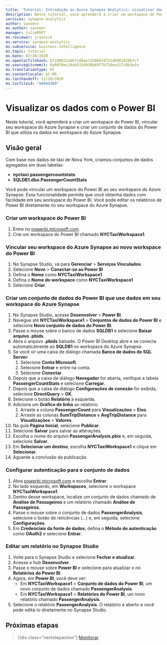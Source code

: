 ```yaml
---
title: 'Tutorial: Introdução ao Azure Synapse Analytics: visualizar dados do workspace com o Power BI'
description: Neste tutorial, você aprenderá a criar um workspace do Power BI, vincular seu workspace do Azure Synapse e criar um conjunto de dados do Power BI que utiliza os dados no workspace do Azure Synapse.
services: synapse-analytics
author: saveenr
ms.author: saveenr
manager: julieMSFT
ms.reviewer: jrasnick
ms.service: synapse-analytics
ms.subservice: business-intelligence
ms.topic: tutorial
ms.date: 07/20/2020
ms.openlocfilehash: b72d083216b7cd0ae7a588bfd721d8981829bfc7
ms.sourcegitcommit: 0a9df8ec14ab332d939b49f7b72dea217c8b3e1e
ms.translationtype: HT
ms.contentlocale: pt-BR
ms.lasthandoff: 11/18/2020
ms.locfileid: "94844360"
---
```

# <a name="visualize-data-with-power-bi"></a>Visualizar os dados com o Power BI

Neste tutorial, você aprenderá a criar um workspace do Power BI, vincular seu workspace do Azure Synapse e criar um conjunto de dados do Power BI que utiliza os dados no workspace do Azure Synapse. 

## <a name="overview"></a>Visão geral

Com base nos dados de táxi de Nova York, criamos conjuntos de dados agregados em duas tabelas:
- **nyctaxi.passengercountstats**
- **SQLDB1.dbo.PassengerCountStats**

Você pode vincular um workspace do Power BI ao seu workspace do Azure Synapse. Essa funcionalidade permite que você obtenha dados com facilidade em seu workspace do Power BI. Você pode editar os relatórios de Power BI diretamente no seu workspace do Azure Synapse.

### <a name="create-a-power-bi-workspace"></a>Criar um workspace do Power BI

1. Entre no [powerbi.microsoft.com](https://powerbi.microsoft.com/).
1. Crie um workspace do Power BI chamado **NYCTaxiWorkspace1**.

### <a name="link-your-azure-synapse-workspace-to-your-new-power-bi-workspace"></a>Vincular seu workspace do Azure Synapse ao novo workspace do Power BI

1. No Synapse Studio, vá para **Gerenciar** > **Serviços Vinculados**.
1. Selecione **Novo** > **Conectar-se ao Power BI**
1. Defina o **Nome** como **NYCTaxiWorkspace1**
1. Defina o **Nome do workspace** como **NYCTaxiWorkspace1**
1. Selecione **Criar**.

### <a name="create-a-power-bi-dataset-that-uses-data-in-your-azure-synapse-workspace"></a>Criar um conjunto de dados do Power BI que use dados em seu workspace do Azure Synapse

1. No Synapse Studio, acesse **Desenvolver** > **Power BI**.
1. Navegue até **NYCTaxiWorkspace1** > **Conjuntos de dados do Power BI** e selecione **Novo conjunto de dados do Power BI**.
1. Passe o mouse sobre o banco de dados **SQLDB1** e selecione **Baixar arquivo .pbids**.
1. Abra o arquivo **.pbids** baixado. O Power BI Desktop abre e se conecta automaticamente ao **SQLDB1** no workspace do Azure Synapse.
1. Se você vir uma caixa de diálogo chamada **Banco de dados do SQL Server**:
    1. Selecione **Conta Microsoft**.
    1. Selecione **Entrar** e entre na conta.
    1. Selecione **Conectar**.
1. Depois que a caixa de diálogo **Navegador** for aberta, verifique a tabela **PassengerCountStats** e selecione **Carregar**.
1. Depois que a caixa de diálogo **Configurações de conexão** for exibida, selecione **DirectQuery** > **OK**.
1. Selecione o botão **Relatório** à esquerda.
1. Adicione um **Gráfico de linha** ao relatório.
    1. Arraste a coluna **PassengerCount** para **Visualizações** > **Eixo**.
    1. Arraste as colunas **SumTripDistance** e **AvgTripDistance** para **Visualizações** > **Valores**.
1. Na guia **Página Inicial**, selecione **Publicar**.
1. Selecione **Salvar** para salvar as alterações.
1. Escolha o nome do arquivo **PassengerAnalysis.pbix** e, em seguida, selecione **Salvar**.
1. Em **Selecionar um destino**, escolha **NYCTaxiWorkspace1** e clique em **Selecionar**.
1. Aguarde a conclusão da publicação.

### <a name="configure-authentication-for-your-dataset"></a>Configurar autenticação para o conjunto de dados

1. Abra [powerbi.microsoft.com](https://powerbi.microsoft.com/) e escolha **Entrar**.
1. No lado esquerdo, em **Workspaces**, selecione o workspace **NYCTaxiWorkspace1**.
1. Dentro desse workspace, localize um conjunto de dados chamado de **Análise de Passageiros** e um relatório chamado **Análise de Passageiros**.
1. Passe o mouse sobre o conjunto de dados **PassengerAnalysis**, selecione o botão de reticências (...) e, em seguida, selecione **Configurações**.
1. Em **Credenciais da fonte de dados**, defina o **Método de autenticação** como **OAuth2** e selecione **Entrar**.

### <a name="edit-a-report-in-synapse-studio"></a>Editar um relatório no Synapse Studio

1. Volte para o Synapse Studio e selecione **Fechar e atualizar**.
1. Acesse o hub **Desenvolver**.
1. Passe o mouse sobre **Power BI** e selecione para atualizar o nó **Relatórios do Power BI**.
1. Agora, em **Power BI**, você deve ver:
    * Em **NYCTaxiWorkspace1** > **Conjunto de dados do Power BI**, um novo conjunto de dados chamado **PassengerAnalysis**.
    * Em **NYCTaxiWorkspace1** > **Relatórios do Power BI**, um novo relatório chamado **PassengerAnalysis**.
1. Selecione o relatório **PassengerAnalysis**. O relatório é aberto e você pode editá-lo diretamente no Synapse Studio.



## <a name="next-steps"></a>Próximas etapas

> [!div class="nextstepaction"]
> [Monitorar](get-started-monitor.md)
                                 


